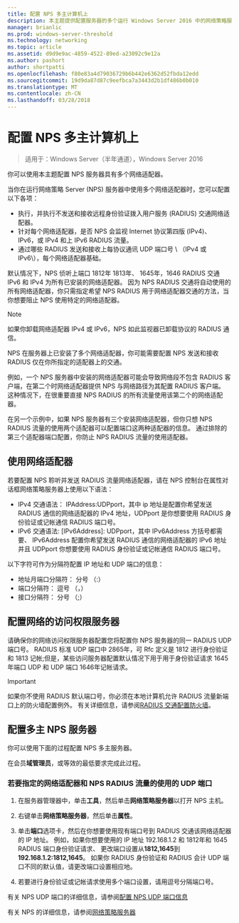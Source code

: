 ```yaml
---
title: 配置 NPS 多主计算机上
description: 本主题提供配置服务器的多个运行 Windows Server 2016 中的网络策略服务器的网络适配器上的说明进行操作。
manager: brianlic
ms.prod: windows-server-threshold
ms.technology: networking
ms.topic: article
ms.assetid: d9d9e9ac-4859-4522-89ed-a23092c9e12a
ms.author: pashort
author: shortpatti
ms.openlocfilehash: f80e83a4d79036729b6b442e6362d52fbda12edd
ms.sourcegitcommit: 19d9da87d87c9eefbca7a3443d2b1df486b0b010
ms.translationtype: MT
ms.contentlocale: zh-CN
ms.lasthandoff: 03/28/2018
---
```

# <a name="configure-nps-on-a-multihomed-computer"></a>配置 NPS 多主计算机上

>适用于：Windows Server（半年通道），Windows Server 2016

你可以使用本主题配置 NPS 服务器具有多个网络适配器。

当你在运行网络策略 Server (NPS) 服务器中使用多个网络适配器时，您可以配置以下各项：

- 执行，并执行不发送和接收远程身份验证拨入用户服务 \(RADIUS\) 交通网络适配器。
- 针对每个网络适配器，是否 NPS 会监视 Internet 协议第四版 \(IPv4\)、 IPv6，或 IPv4 和上 IPv6 RADIUS 流量。
- 通过哪些 RADIUS 发送和接收上每协议通讯 UDP 端口号 \ （IPv4 或 IPv6\），每个网络适配器基础。

默认情况下，NPS 侦听上端口 1812年 1813年、 1645年，1646 RADIUS 交通 IPv6 和 IPv4 为所有已安装的网络适配器。 因为 NPS RADIUS 交通将自动使用的所有网络适配器，你只需指定希望 NPS RADIUS 用于网络适配器交通的方法，当你想要阻止 NPS 使用特定的网络适配器。

>[!NOTE]
>如果你卸载网络适配器 IPv4 或 IPv6，NPS 如此监视器已卸载协议的 RADIUS 通信。

NPS 在服务器上已安装了多个网络适配器，你可能需要配置 NPS 发送和接收 RADIUS 仅在你所指定的适配器上的交通。

例如，一个 NPS 服务器中安装的网络适配器可能会导致网络段不包含 RADIUS 客户端，在第二个时网络适配器提供 NPS 与网络路径为其配置 RADIUS 客户端。 这种情况下，在很重要直接 NPS RADIUS 的所有流量使用该第二个的网络适配器。

在另一个示例中，如果 NPS 服务器有三个安装网络适配器，但你只想 NPS RADIUS 流量的使用两个适配器可以配置端口这两种适配器的信息。 通过排除的第三个适配器端口配置，你防止 NPS RADIUS 流量的使用适配器。

## <a name="using-a-network-adapter"></a>使用网络适配器

若要配置 NPS 聆听并发送 RADIUS 流量网络适配器，请在 NPS 控制台在属性对话框网络策略服务器上使用以下语法：

- IPv4 交通语法： IPAddress:UDPport，其中 ip 地址是配置你希望发送 RADIUS 通信的网络适配器的 IPv4 地址，UDPport 是你想要使用 RADIUS 身份验证或记帐通信 RADIUS 端口号。
- IPv6 交通语法: [IPv6Address]: UDPport，其中 IPv6Address 方括号都需要、 IPv6Address 配置你希望发送 RADIUS 通信的网络适配器的 IPv6 地址并且 UDPport 你想要使用 RADIUS 身份验证或记帐通信 RADIUS 端口号。

以下字符可作为分隔符配置 IP 地址和 UDP 端口的信息：

- 地址月端口分隔符： 分号 （:）
- 端口分隔符： 逗号 （，）
- 接口分隔符： 分号 （;）

## <a name="configuring-network-access-servers"></a>配置网络的访问权限服务器

请确保你的网络访问权限服务器配置您将配置你 NPS 服务器的同一 RADIUS UDP 端口号。 RADIUS 标准 UDP 端口中 2865年，可 Rfc 定义是 1812 进行身份验证和 1813 记帐;但是，某些访问服务器配置默认情况下用于用于身份验证请求 1645年端口 UDP 和 UDP 端口 1646年记帐请求。

>[!IMPORTANT]
>如果你不使用 RADIUS 默认端口号，你必须在本地计算机允许 RADIUS 流量新端口上的防火墙配置例外。 有关详细信息，请参阅[RADIUS 交通配置防火墙](nps-firewalls-configure.md)。

## <a name="configure-the-multihomed-nps-server"></a>配置多主 NPS 服务器

你可以使用下面的过程配置 NPS 多主服务器。

在会员**域管理员**，或等效的最低要求完成此过程。

### <a name="to-specify-the-network-adapter-and-udp-ports-that-nps-uses-for-radius-traffic"></a>若要指定的网络适配器和 NPS RADIUS 流量的使用的 UDP 端口

1. 在服务器管理器中，单击**工具**，然后单击**网络策略服务器**以打开 NPS 主机。

2. 右键单击**网络策略服务器**，然后单击**属性**。

3. 单击**端口**选项卡，然后在你想要使用现有端口号到 RADIUS 交通该网络适配器的 IP 地址。 例如，如果你想要使用的 IP 地址 192.168.1.2 和 1812年和 1645 RADIUS 端口身份验证请求、 更改端口设置从**1812,1645**到**192.168.1.2:1812,1645**。 如果你 RADIUS 身份验证和 RADIUS 会计 UDP 端口不同的默认值，请更改端口设置相应地。

4. 若要进行身份验证或记帐请求使用多个端口设置，请用逗号分隔端口号。

有关 NPS UDP 端口的详细信息，请参阅[配置 NPS UDP 端口信息](nps-udp-ports-configure.md)


有关 NPS 的详细信息，请参阅[网络策略服务器](nps-top.md)

